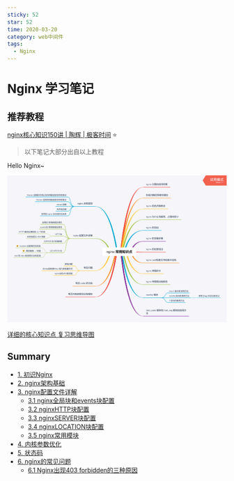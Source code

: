 ```yaml
---
sticky: 52
star: 52
time: 2020-03-20
category: web中间件
tags:
  - Nginx
---
```


# Nginx 学习笔记

## 推荐教程

[nginx核心知识150讲 | 陶辉 | 极客时间](https://github.com/russelltao/geektime-nginx) :star:

> 以下笔记大部分出自以上教程

Hello Nginx~

![](nginx-com-know.png)

[详细的核心知识点 复习思维导图](https://clay-wangzhi.com/nginx-core-know.png)

## Summary

* [1. 初识Nginx](first.md)
* [2. nginx架构基础](framework.md)
* [3. nginx配置文件详解](config.md)
  * [3.1 nginx全局块和events块配置](global-events.md)
  * [3.2 nginxHTTP块配置](http.md)
  * [3.3 nginxSERVER块配置](server.md)
  * [3.4 nginxLOCATION块配置](location.md)
  * [3.5 nginx常用模块](module.md)
* [4. 内核参数优化](core.md)
* [5. 状态码](status.md)
* [6. nginx的常见问题](qa.md)
  * [6.1 Nginx出现403 forbidden的三种原因](forbidden.md)